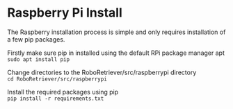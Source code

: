 # Raspberry Pi Install
The Raspberry installation process is simple and only requires installation of a few pip packages.

Firstly make sure pip in installed using the default RPi package manager apt </br>
`sudo apt install pip`

Change directories to the RoboRetriever/src/raspberrypi directory </br>
`cd RoboRetriever/src/raspberrypi`

Install the required packages using pip </br>
`pip install -r requirements.txt`
